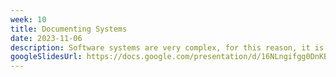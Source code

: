 ```yaml
---
week: 10
title: Documenting Systems
date: 2023-11-06
description: Software systems are very complex, for this reason, it is important to serialize our thoughts and ideas formally into documentation. We will do this through the creation of two types of documents, architecture documents, and technical specifications. This lecture will discuss how to use these documents to define a system, covering topics like conceptualizing architectural components, specifying testing strategies, and constructing the structure of the software system.
googleSlidesUrl: https://docs.google.com/presentation/d/16NLngifgg0DnKB_NDkNzFFtLFLlNlXdkiujORRQF8E4/
---
```

